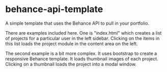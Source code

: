 behance-api-template
====================

A simple template that uses the Behance API to pull in your portfolio.

There are examples included here. One is "index.html" which creates a list of projects for a particular user in the left sidebar. Clicking on the items in this list loads the project module in the content area on the left.

The second example is a bit more complex. It uses bootstrap to create a responsive Behance template. It loads thumbnail images of each project. Clicking on a thumbnail loads the project into a modal window. 